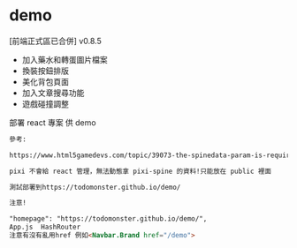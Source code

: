 # demo

[前端正式區已合併] v0.8.5
- 加入藥水和轉蛋圖片檔案
- 換裝按鈕排版
- 美化背包頁面
- 加入文章搜尋功能
- 遊戲碰撞調整

部署 react 專案 供 demo

```md
參考:

https://www.html5gamedevs.com/topic/39073-the-spinedata-param-is-required-in-pixie-spine-project-help-help/page/2/

pixi 不會給 react 管理，無法動態拿 pixi-spine 的資料!只能放在 public 裡面

測試部署到https://todomonster.github.io/demo/

注意!

"homepage": "https://todomonster.github.io/demo/",
App.js  HashRouter
注意有沒有亂用href 例如<Navbar.Brand href="/demo">
```
